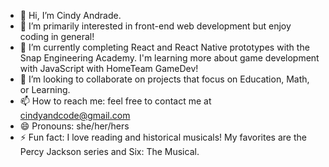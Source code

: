 - 👋 Hi, I’m Cindy Andrade.
- 👀 I’m primarily interested in front-end web development but enjoy coding in general! 
- 🌱 I’m currently completing React and React Native prototypes with the Snap Engineering Academy. I'm learning more about game development with JavaScript with HomeTeam GameDev!
- 💞️ I’m looking to collaborate on projects that focus on Education, Math, or Learning. 
- 📫 How to reach me: feel free to contact me at cindyandcode@gmail.com
- 😄 Pronouns: she/her/hers
- ⚡ Fun fact: I love reading and historical musicals! My favorites are the Percy Jackson series and Six: The Musical.

<!---
cindyawho/cindyawho is a ✨ special ✨ repository because its `README.md` (this file) appears on your GitHub profile.
You can click the Preview link to take a look at your changes.
--->
